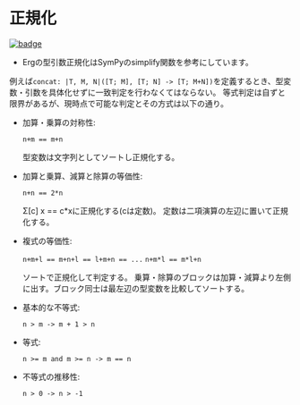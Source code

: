 # 正規化

[![badge](https://img.shields.io/endpoint.svg?url=https%3A%2F%2Fgezf7g7pd5.execute-api.ap-northeast-1.amazonaws.com%2Fdefault%2Fsource_up_to_date%3Fowner%3Derg-lang%26repos%3Derg%26ref%3Dmain%26path%3Ddoc/EN/compiler/type_var_normalization.md%26commit_hash%3Dd15cbbf7b33df0f78a575cff9679d84c36ea3ab1)](https://gezf7g7pd5.execute-api.ap-northeast-1.amazonaws.com/default/source_up_to_date?owner=erg-lang&repos=erg&ref=main&path=doc/EN/compiler/type_var_normalization.md&commit_hash=d15cbbf7b33df0f78a575cff9679d84c36ea3ab1)

* Ergの型引数正規化はSymPyのsimplify関数を参考にしています。

例えば`concat: |T, M, N|([T; M], [T; N] -> [T; M+N])`を定義するとき、型変数・引数を具体化せずに一致判定を行わなくてはならない。
等式判定は自ずと限界があるが、現時点で可能な判定とその方式は以下の通り。

* 加算・乗算の対称性: 

  `n+m == m+n`

  型変数は文字列としてソートし正規化する。

* 加算と乗算、減算と除算の等価性:

  `n+n == 2*n`

  Σ[c] x == c*xに正規化する(cは定数)。
  定数は二項演算の左辺に置いて正規化する。

* 複式の等価性: 

  `n+m+l == m+n+l == l+m+n == ...`
  `n+m*l == m*l+n`

  ソートで正規化して判定する。
  乗算・除算のブロックは加算・減算より左側に出す。ブロック同士は最左辺の型変数を比較してソートする。

* 基本的な不等式: 

  `n > m -> m + 1 > n`

* 等式: 

  `n >= m and m >= n -> m == n`

* 不等式の推移性: 

  `n > 0 -> n > -1`
